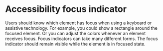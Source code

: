 # Accessibility focus indicator

Users should know which element has focus when using a keyboard or assistive technology. For example, you could show a rectangle around the focused element. Or you can adjust the colors whenever an element receives focus. Focus indicators can take many different forms. The focus indicator should remain visible while the element is in focused state.
